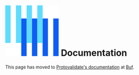 # ![The Buf logo](https://raw.githubusercontent.com/bufbuild/protovalidate/main/.github/buf-logo.svg) Documentation

This page has moved to [Protovalidate's documentation][protovalidate] at [Buf][buf].

[buf]: https://buf.build
[protovalidate]: https://buf.build/docs/protovalidate/overview/
[violation-reference]: https://buf.build/docs/reference/protovalidate/violations/
